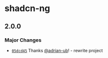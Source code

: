 # shadcn-ng

## 2.0.0

### Major Changes

- [`05dcd45`](https://github.com/adrian-ub/shadcn-ng/commit/05dcd45aa7ec29847dd27340dc48b21788353cf8) Thanks [@adrian-ub](https://github.com/adrian-ub)! - rewrite project
